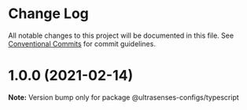 # Change Log

All notable changes to this project will be documented in this file.
See [Conventional Commits](https://conventionalcommits.org) for commit guidelines.

# 1.0.0 (2021-02-14)

**Note:** Version bump only for package @ultrasenses-configs/typescript
